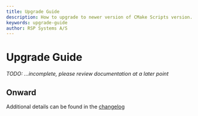 ```yaml
---
title: Upgrade Guide
description: How to upgrade to newer version of CMake Scripts version.
keywords: upgrade-guide
author: RSP Systems A/S
---
```


# Upgrade Guide

_TODO: ...incomplete, please review documentation at a later point_

## Onward

Additional details can be found in the [changelog](https://github.com/rsps/cmake-scripts/blob/main/CHANGELOG.md) 
